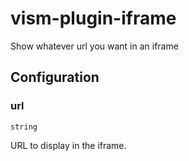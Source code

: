 # vism-plugin-iframe

Show whatever url you want in an iframe

## Configuration

### url

`string`

URL to display in the iframe.
